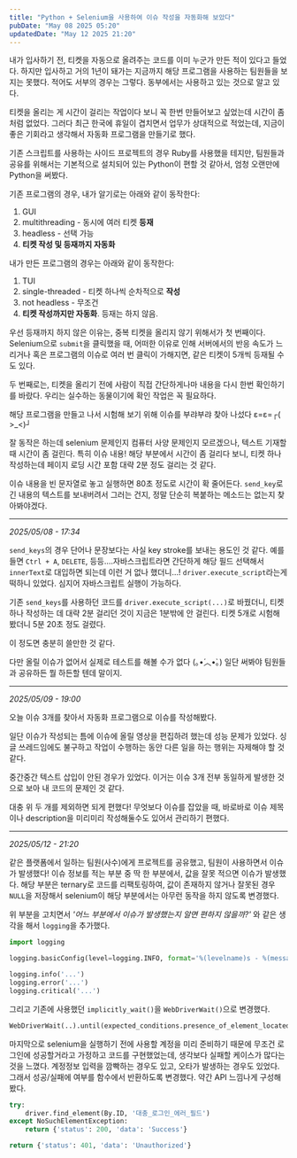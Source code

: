 ```yaml
---
title: "Python + Selenium을 사용하여 이슈 작성을 자동화해 보았다"
pubDate: "May 08 2025 05:20"
updatedDate: "May 12 2025 21:20"
---
```


내가 입사하기 전, 티켓을 자동으로 올려주는 코드를 이미 누군가 만든 적이 있다고 들었다. 하지만 입사하고 거의 1년이 돼가는 지금까지 해당 프로그램을 사용하는 팀원들을 보지는 못했다. 적어도 서부의 경우는 그렇다. 동부에서는 사용하고 있는 것으로 알고 있다.

티켓을 올리는 게 시간이 걸리는 작업이다 보니 꼭 한번 만들어보고 싶었는데 시간이 좀처럼 없었다. 그러다 최근 한국에 휴일이 겹치면서 업무가 상대적으로 적었는데, 지금이 좋은 기회라고 생각해서 자동화 프로그램을 만들기로 했다.

기존 스크립트를 사용하는 사이드 프로젝트의 경우 Ruby를 사용했을 테지만, 팀원들과 공유를 위해서는 기본적으로 설치되어 있는 Python이 편할 것 같아서, 엄청 오랜만에 Python을 써봤다.

기존 프로그램의 경우, 내가 알기로는 아래와 같이 동작한다:
1. GUI
2. multithreading - 동시에 여러 티켓 **등재**
3. headless - 선택 가능
4. **티켓 작성 및 등재까지 자동화**

내가 만든 프로그램의 경우는 아래와 같이 동작한다:
1. TUI
2. single-threaded - 티켓 하나씩 순차적으로 **작성**
3. not headless - 무조건
4. **티켓 작성까지만 자동화**. 등재는 하지 않음.


우선 등재까지 하지 않은 이유는, 중복 티켓을 올리지 않기 위해서가 첫 번째이다. Selenium으로 `submit`을 클릭했을 때, 어떠한 이유로 인해 서버에서의 반응 속도가 느리거나 혹은 프로그램의 이슈로 여러 번 클릭이 가해지면, 같은 티켓이 5개씩 등재될 수도 있다.

두 번째로는, 티켓을 올리기 전에 사람이 직접 간단하게나마 내용을 다시 한번 확인하기를 바랐다. 우리는 실수하는 동물이기에 확인 작업은 꼭 필요하다.

해당 프로그램을 만들고 나서 시험해 보기 위해 이슈를 부랴부랴 찾아 나섰다 ε=ε=┌( >_<)┘

잘 동작은 하는데 selenium 문제인지 컴퓨터 사양 문제인지 모르겠으나, 텍스트 기재할 때 시간이 좀 걸린다. 특히 이슈 내용! 해당 부분에서 시간이 좀 걸리다 보니, 티켓 하나 작성하는데 페이지 로딩 시간 포함 대략 2분 정도 걸리는 것 같다. 

이슈 내용을 빈 문자열로 놓고 실행하면 80초 정도로 시간이 확 줄어든다. `send_key`로 긴 내용의 텍스트를 보내버려서 그러는 건지, 정말 단순히 복붙하는 메소드는 없는지 찾아봐야겠다.

---

_2025/05/08 - 17:34_

`send_keys`의 경우 단어나 문장보다는 사실 key stroke를 보내는 용도인 것 같다. 예를 들면 `Ctrl + A`, `DELETE`, 등등….자바스크립트라면 간단하게 해당 필드 선택해서 `innerText`로 대입하면 되는데 이런 거 없나 했더니…! `driver.execute_script`라는게 떡하니 있었다. 심지어 자바스크립트 실행이 가능하다.

기존 `send_keys`를 사용하던 코드를 `driver.execute_script(...)`로 바꿨더니, 티켓 하나 작성하는 데 대략 2분 걸리던 것이 지금은 1분밖에 안 걸린다. 티켓 5개로 시험해 봤더니 5분 20초 정도 걸렸다.

이 정도면 충분히 쓸만한 것 같다.

다만 올릴 이슈가 없어서 실제로 테스트를 해볼 수가 없다 (｡•́︿•̀｡)
일단 써봐야 팀원들과 공유하든 뭘 하든할 텐데 말이지.

---

_2025/05/09 - 19:00_

오늘 이슈 3개를 찾아서 자동화 프로그램으로 이슈를 작성해봤다.

일단 이슈가 작성되는 틈에 이슈에 올릴 영상을 편집하려 했는데 성능 문제가 있었다. 싱글 쓰레드임에도 불구하고 작업이 수행하는 동안 다른 일을 하는 행위는 자제해야 할 것 같다.

중간중간 텍스트 삽입이 안된 경우가 있었다. 이거는 이슈 3개 전부 동일하게 발생한 것으로 보아 내 코드의 문제인 것 같다.

대충 위 두 개를 제외하면 되게 편했다! 무엇보다 이슈를 잡았을 때, 바로바로 이슈 제목이나 description을 미리미리 작성해둘수도 있어서 관리하기 편했다.

---

_2025/05/12 - 21:20_

같은 플랫폼에서 일하는 팀원(사수)에게 프로젝트를 공유했고, 팀원이 사용하면서 이슈가 발생했다! 이슈 정보를 적는 부분 중 딱 한 부분에서, 값을 잘못 적으면 이슈가 발생했다. 해당 부분은 ternary로 코드를 리팩토링하여, 값이 존재하지 않거나 잘못된 경우 `NULL`을 저장해서 selenium이 해당 부분에서는 아무런 동작을 하지 않도록 변경했다.

위 부분을 고치면서 _'어느 부분에서 이슈가 발생했는지 알면 편하지 않을까?'_  와 같은 생각을 해서 `logging`을 추가했다. 

```py
import logging

logging.basicConfig(level=logging.INFO, format='%(levelname)s - %(message)s'

logging.info('...')
logging.error('...')
logging.critical('...')
```

그리고 기존에 사용했던 `implicitly_wait()`을  `WebDriverWait()`으로 변경했다.

```python
WebDriverWait(..).until(expected_conditions.presence_of_element_located((By.ID, '')))
```

마지막으로 selenium을 실행하기 전에 사용할 계정을 미리 준비하기 때문에 무조건 로그인에 성공할거라고 가정하고 코드를 구현했었는데, 생각보다 실패할 케이스가 많다는 것을 느꼈다. 계정정보 입력을 깜빡하는 경우도 있고, 오타가 발생하는 경우도 있었다. 그래서 성공/실패에 여부를 함수에서 반환하도록 변경했다. 약간 API 느낌나게 구성해봤다.

```python
try:
	driver.find_element(By.ID, '대충_로그인_에러_필드')
except NoSuchElementException:
	return {'status': 200, 'data': 'Success'}

return {'status': 401, 'data': 'Unauthorized'}
```